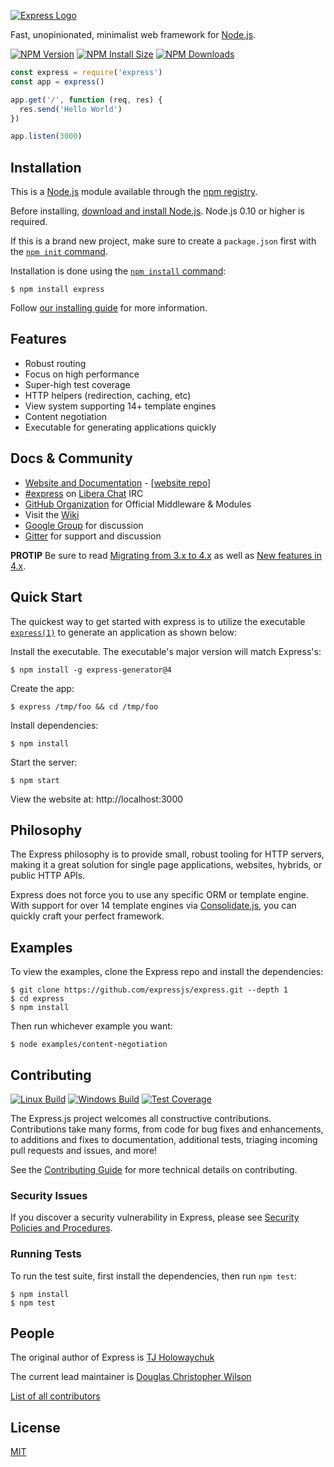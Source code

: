 [![Express Logo](https://i.cloudup.com/zfY6lL7eFa-3000x3000.png)](http://expressjs.com/)

Fast, unopinionated, minimalist web framework for [Node.js](http://nodejs.org).

[![NPM Version][npm-version-image]][npm-url]
[![NPM Install Size][npm-install-size-image]][npm-install-size-url]
[![NPM Downloads][npm-downloads-image]][npm-downloads-url]

```js
const express = require('express')
const app = express()

app.get('/', function (req, res) {
  res.send('Hello World')
})

app.listen(3000)
```

## Installation

This is a [Node.js](https://nodejs.org/en/) module available through the
[npm registry](https://www.npmjs.com/).

Before installing, [download and install Node.js](https://nodejs.org/en/download/).
Node.js 0.10 or higher is required.

If this is a brand new project, make sure to create a `package.json` first with
the [`npm init` command](https://docs.npmjs.com/creating-a-package-json-file).

Installation is done using the
[`npm install` command](https://docs.npmjs.com/getting-started/installing-npm-packages-locally):

```console
$ npm install express
```

Follow [our installing guide](http://expressjs.com/en/starter/installing.html)
for more information.

## Features

* Robust routing
* Focus on high performance
* Super-high test coverage
* HTTP helpers (redirection, caching, etc)
* View system supporting 14+ template engines
* Content negotiation
* Executable for generating applications quickly

## Docs & Community

* [Website and Documentation](http://expressjs.com/) - [[website repo](https://github.com/expressjs/expressjs.com)]
* [#express](https://web.libera.chat/#express) on [Libera Chat](https://libera.chat) IRC
* [GitHub Organization](https://github.com/expressjs) for Official Middleware & Modules
* Visit the [Wiki](https://github.com/expressjs/express/wiki)
* [Google Group](https://groups.google.com/group/express-js) for discussion
* [Gitter](https://gitter.im/expressjs/express) for support and discussion

**PROTIP** Be sure to
read [Migrating from 3.x to 4.x](https://github.com/expressjs/express/wiki/Migrating-from-3.x-to-4.x) as well
as [New features in 4.x](https://github.com/expressjs/express/wiki/New-features-in-4.x).

## Quick Start

The quickest way to get started with express is to utilize the
executable [`express(1)`](https://github.com/expressjs/generator) to generate an application as shown below:

Install the executable. The executable's major version will match Express's:

```console
$ npm install -g express-generator@4
```

Create the app:

```console
$ express /tmp/foo && cd /tmp/foo
```

Install dependencies:

```console
$ npm install
```

Start the server:

```console
$ npm start
```

View the website at: http://localhost:3000

## Philosophy

The Express philosophy is to provide small, robust tooling for HTTP servers, making
it a great solution for single page applications, websites, hybrids, or public
HTTP APIs.

Express does not force you to use any specific ORM or template engine. With support for over
14 template engines via [Consolidate.js](https://github.com/tj/consolidate.js),
you can quickly craft your perfect framework.

## Examples

To view the examples, clone the Express repo and install the dependencies:

```console
$ git clone https://github.com/expressjs/express.git --depth 1
$ cd express
$ npm install
```

Then run whichever example you want:

```console
$ node examples/content-negotiation
```

## Contributing

[![Linux Build][github-actions-ci-image]][github-actions-ci-url]
[![Windows Build][appveyor-image]][appveyor-url]
[![Test Coverage][coveralls-image]][coveralls-url]

The Express.js project welcomes all constructive contributions. Contributions take many forms,
from code for bug fixes and enhancements, to additions and fixes to documentation, additional
tests, triaging incoming pull requests and issues, and more!

See the [Contributing Guide](Contributing.md) for more technical details on contributing.

### Security Issues

If you discover a security vulnerability in Express, please see [Security Policies and Procedures](Security.md).

### Running Tests

To run the test suite, first install the dependencies, then run `npm test`:

```console
$ npm install
$ npm test
```

## People

The original author of Express is [TJ Holowaychuk](https://github.com/tj)

The current lead maintainer is [Douglas Christopher Wilson](https://github.com/dougwilson)

[List of all contributors](https://github.com/expressjs/express/graphs/contributors)

## License

[MIT](LICENSE)

[appveyor-image]: https://badgen.net/appveyor/ci/dougwilson/express/master?label=windows

[appveyor-url]: https://ci.appveyor.com/project/dougwilson/express

[coveralls-image]: https://badgen.net/coveralls/c/github/expressjs/express/master

[coveralls-url]: https://coveralls.io/r/expressjs/express?branch=master

[github-actions-ci-image]: https://badgen.net/github/checks/expressjs/express/master?label=linux

[github-actions-ci-url]: https://github.com/expressjs/express/actions/workflows/ci.yml

[npm-downloads-image]: https://badgen.net/npm/dm/express

[npm-downloads-url]: https://npmcharts.com/compare/express?minimal=true

[npm-install-size-image]: https://badgen.net/packagephobia/install/express

[npm-install-size-url]: https://packagephobia.com/result?p=express

[npm-url]: https://npmjs.org/package/express

[npm-version-image]: https://badgen.net/npm/v/express
